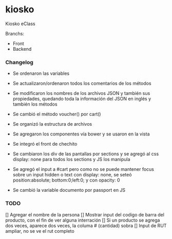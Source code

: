 kiosko
======

Kiosko eClass

Branchs:
- Front
- Backend

### Changelog
* Se ordenaron las variables
* Se actualizaron/ordenaron todos los comentarios de los métodos
* Se modificaron los nombres de los archivos JSON y también sus propiedades, quedando toda la información del JSON en inglés y también los métodos
* Se cambió el método voucher() por cart()

* Se organizó la estructura de archivos
* Se agregaron los componentes vía bower y se usaron en la vista

* Se integró el front de chechito
* Se cambiaron los div de las pantallas por sections y se agregó al css display: none para todos los sections y JS los manipula
* Se agregó el input a #cart pero como no se puede mantener focus sobre un input hidden o text con display: none, se seteó position:absolute; bottom:0;left:0; y con opacity: 0
* Se cambió la variable documento por passport en JS

### TODO
[] Agregar el nombre de la persona
[] Mostrar input del codigo de barra del producto, con el fin de ver alguna interración
[] Si un producto se agrega dos veces, aparece dos veces, la columa # (cantidad) sobra
[] Input de RUT ampliar, no se ve el rut completo